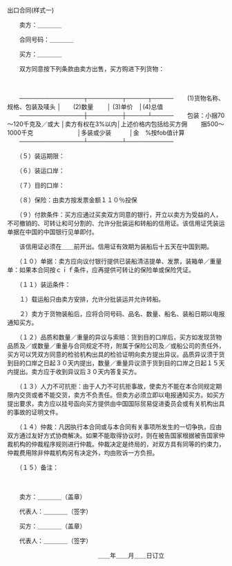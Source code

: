 



出口合同(样式一)



 

　　卖方：＿＿＿＿

　　合同号码：＿＿＿＿

　　买方：＿＿＿＿

　　双方同意按下列条款由卖方出售，买方购进下列货物：

　　


　　───────────────┬────────┬─────┬─────
　　(1)货物名称、规格、包装及唛头 │　　(2)数量　　 │ (3)单价　│(4)总值
　　───────────────┼────────┼─────┴─────
　　包装：小捆70～120千克及／或大 │卖方有权在3%以内│上述价格内包括给买方佣
　　捆500～1000千克　　　　　　　 │多装或少装　　　│金　%按fob值计算
　　───────────────┴────────┴───────────
　　


　　（５）装运期限：

　　（６）装运口岸：

　　（７）目的口岸：

　　（８）保险：由卖方按发票金额１１０％投保

　　（９）付款条件：买方应通过买卖双方同意的银行，开立以卖方为受益的人，不可撤销的、可转让和可分割的、允许分批装运和转船的信用证。该信用证凭装运单据在中国的中国银行见单即付。

　　该信用证必须在＿＿前开出。信用证有效期为装船后十五天在中国到期。

　　（１０）单据：卖方应向议付银行提供已装船清洁提单、发票，装箱单／重量单：如果本合同按ｃｉｆ条件，应再提供可转让的保险单或保险凭证。

　　（１１）装运条件：

　　１）载运船只由卖方安排，允许分批装运并允许转船。

　　２）卖方于货物装船后，应将合同号码、品名、数量、船名、装船日期以电报通知买方。

　　（１２）品质和数量／重量的异议与索赔：货到目的口岸后，买方如发现货物品质及／或数量／重量与合同规定不符，附属于保险公司及／或船公司的责任外，买方可以凭双方同意的检验机构出具的检验证明向卖方提出异议。品质异议须于货到目的口岸之日起３０天内提出，数量／重量异议须于货到目的口岸之日起１５天内提出。卖方应于收到异议后３０天内答复买方。

　　（１３）人力不可抗拒：由于人力不可抗拒事故，使卖方不能在本合同规定期限内交货或者不能交货，卖方不负责任。但卖方必须立即以电报通知买方。如买方提出要求，卖方应以挂号函向买方提供由中国国际贸易促进委员会或有关机构出具的事故的证明文件。

　　（１４）仲裁：凡因执行本合同或与本合同有关事项所发生的一切争执，应由双方通过友好方式协商解决。如果不能取得协议时，则在被告国家根据被告国家仲裁机构的仲裁程序规则进行仲裁。仲裁决定是终局的，对双方具有同等的约束力，仲裁费用除非仲裁机构另有决定外，均由败诉一方负担。

　　（１５）备注：

　　

　　卖方：＿＿＿＿（盖章）

　　代表人：＿＿＿＿（签字）

　　买方：＿＿＿＿（盖章）

　　代表人：＿＿＿＿（签字）

　　　　　　　　　　　　　　　＿＿年＿＿月＿＿日订立